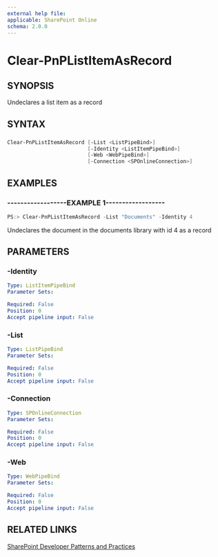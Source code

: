 ```yaml
---
external help file:
applicable: SharePoint Online
schema: 2.0.0
---
```

# Clear-PnPListItemAsRecord

## SYNOPSIS
Undeclares a list item as a record

## SYNTAX 

### 
```powershell
Clear-PnPListItemAsRecord [-List <ListPipeBind>]
                          [-Identity <ListItemPipeBind>]
                          [-Web <WebPipeBind>]
                          [-Connection <SPOnlineConnection>]
```

## EXAMPLES

### ------------------EXAMPLE 1------------------
```powershell
PS:> Clear-PnPListItemAsRecord -List "Documents" -Identity 4
```

Undeclares the document in the documents library with id 4 as a record

## PARAMETERS

### -Identity


```yaml
Type: ListItemPipeBind
Parameter Sets: 

Required: False
Position: 0
Accept pipeline input: False
```

### -List


```yaml
Type: ListPipeBind
Parameter Sets: 

Required: False
Position: 0
Accept pipeline input: False
```

### -Connection


```yaml
Type: SPOnlineConnection
Parameter Sets: 

Required: False
Position: 0
Accept pipeline input: False
```

### -Web


```yaml
Type: WebPipeBind
Parameter Sets: 

Required: False
Position: 0
Accept pipeline input: False
```

## RELATED LINKS

[SharePoint Developer Patterns and Practices](http://aka.ms/sppnp)